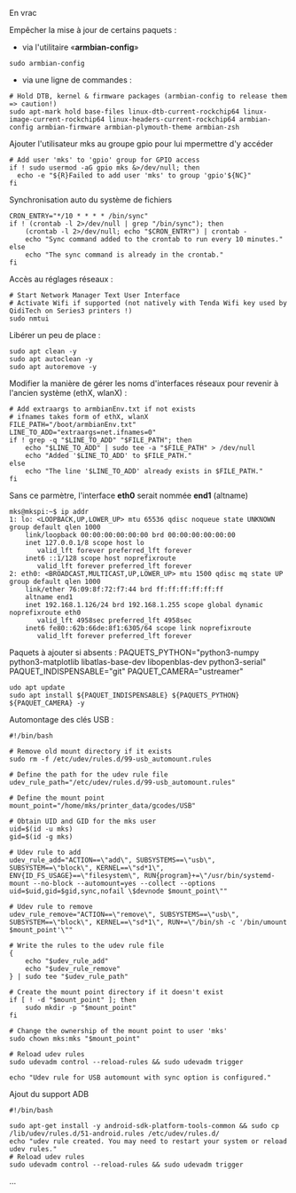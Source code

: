 En vrac

Empêcher la mise à jour de certains paquets :
- via l'utilitaire «**armbian-config**»

`sudo armbian-config`
- via une ligne de commandes :

```
# Hold DTB, kernel & firmware packages (armbian-config to release them => caution!)
sudo apt-mark hold base-files linux-dtb-current-rockchip64 linux-image-current-rockchip64 linux-headers-current-rockchip64 armbian-config armbian-firmware armbian-plymouth-theme armbian-zsh
```

Ajouter l'utilisateur mks au groupe gpio pour lui mpermettre d'y accéder

```
# Add user 'mks' to 'gpio' group for GPIO access
if ! sudo usermod -aG gpio mks &>/dev/null; then
  echo -e "${R}Failed to add user 'mks' to group 'gpio'${NC}"
fi
```

Synchronisation auto du système de fichiers

```
CRON_ENTRY="*/10 * * * * /bin/sync"
if ! (crontab -l 2>/dev/null | grep "/bin/sync"); then
    (crontab -l 2>/dev/null; echo "$CRON_ENTRY") | crontab -
    echo "Sync command added to the crontab to run every 10 minutes."
else
    echo "The sync command is already in the crontab."
fi
```

Accès au réglages réseaux :

```
# Start Network Manager Text User Interface
# Activate Wifi if supported (not natively with Tenda Wifi key used by QidiTech on Series3 printers !)
sudo nmtui
```

Libérer un peu de place :

```
sudo apt clean -y
sudo apt autoclean -y
sudo apt autoremove -y
```

Modifier la manière de gérer les noms d'interfaces réseaux pour revenir à l'ancien système (ethX, wlanX) :

```
# Add extraargs to armbianEnv.txt if not exists
# ifnames takes form of ethX, wlanX
FILE_PATH="/boot/armbianEnv.txt"
LINE_TO_ADD="extraargs=net.ifnames=0"
if ! grep -q "$LINE_TO_ADD" "$FILE_PATH"; then
    echo "$LINE_TO_ADD" | sudo tee -a "$FILE_PATH" > /dev/null
    echo "Added '$LINE_TO_ADD' to $FILE_PATH."
else
    echo "The line '$LINE_TO_ADD' already exists in $FILE_PATH."
fi
```

Sans ce parmètre, l'interface **eth0** serait nommée **end1** (altname)

```
mks@mkspi:~$ ip addr
1: lo: <LOOPBACK,UP,LOWER_UP> mtu 65536 qdisc noqueue state UNKNOWN group default qlen 1000
    link/loopback 00:00:00:00:00:00 brd 00:00:00:00:00:00
    inet 127.0.0.1/8 scope host lo
       valid_lft forever preferred_lft forever
    inet6 ::1/128 scope host noprefixroute
       valid_lft forever preferred_lft forever
2: eth0: <BROADCAST,MULTICAST,UP,LOWER_UP> mtu 1500 qdisc mq state UP group default qlen 1000
    link/ether 76:09:8f:72:f7:44 brd ff:ff:ff:ff:ff:ff
    altname end1
    inet 192.168.1.126/24 brd 192.168.1.255 scope global dynamic noprefixroute eth0
       valid_lft 4958sec preferred_lft 4958sec
    inet6 fe80::62b:66de:8f1:6305/64 scope link noprefixroute
       valid_lft forever preferred_lft forever
```

Paquets à ajouter si absents :
PAQUETS_PYTHON="python3-numpy python3-matplotlib libatlas-base-dev libopenblas-dev python3-serial"
PAQUET_INDISPENSABLE="git"
PAQUET_CAMERA="ustreamer"

```
udo apt update 
sudo apt install ${PAQUET_INDISPENSABLE} ${PAQUETS_PYTHON} ${PAQUET_CAMERA} -y
```

Automontage des clés USB :

```
#!/bin/bash

# Remove old mount directory if it exists 
sudo rm -f /etc/udev/rules.d/99-usb_automount.rules

# Define the path for the udev rule file
udev_rule_path="/etc/udev/rules.d/99-usb_automount.rules"

# Define the mount point
mount_point="/home/mks/printer_data/gcodes/USB"

# Obtain UID and GID for the mks user
uid=$(id -u mks)
gid=$(id -g mks)

# Udev rule to add
udev_rule_add="ACTION==\"add\", SUBSYSTEMS==\"usb\", SUBSYSTEM==\"block\", KERNEL==\"sd*1\", ENV{ID_FS_USAGE}==\"filesystem\", RUN{program}+=\"/usr/bin/systemd-mount --no-block --automount=yes --collect --options uid=$uid,gid=$gid,sync,nofail \$devnode $mount_point\""

# Udev rule to remove
udev_rule_remove="ACTION==\"remove\", SUBSYSTEMS==\"usb\", SUBSYSTEM==\"block\", KERNEL==\"sd*1\", RUN+=\"/bin/sh -c '/bin/umount $mount_point'\""

# Write the rules to the udev rule file
{
    echo "$udev_rule_add"
    echo "$udev_rule_remove"
} | sudo tee "$udev_rule_path"

# Create the mount point directory if it doesn't exist
if [ ! -d "$mount_point" ]; then
    sudo mkdir -p "$mount_point"
fi

# Change the ownership of the mount point to user 'mks'
sudo chown mks:mks "$mount_point"

# Reload udev rules
sudo udevadm control --reload-rules && sudo udevadm trigger

echo "Udev rule for USB automount with sync option is configured."
```

Ajout du support ADB

```
#!/bin/bash

sudo apt-get install -y android-sdk-platform-tools-common && sudo cp /lib/udev/rules.d/51-android.rules /etc/udev/rules.d/
echo "udev rule created. You may need to restart your system or reload udev rules."
# Reload udev rules
sudo udevadm control --reload-rules && sudo udevadm trigger

```

…
